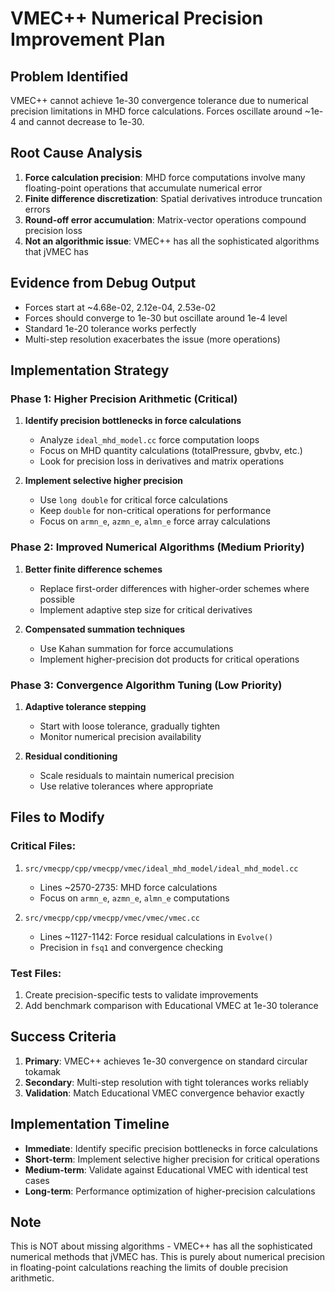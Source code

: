 # VMEC++ Numerical Precision Improvement Plan

## Problem Identified
VMEC++ cannot achieve 1e-30 convergence tolerance due to numerical precision limitations in MHD force calculations. Forces oscillate around ~1e-4 and cannot decrease to 1e-30.

## Root Cause Analysis
1. **Force calculation precision**: MHD force computations involve many floating-point operations that accumulate numerical error
2. **Finite difference discretization**: Spatial derivatives introduce truncation errors  
3. **Round-off error accumulation**: Matrix-vector operations compound precision loss
4. **Not an algorithmic issue**: VMEC++ has all the sophisticated algorithms that jVMEC has

## Evidence from Debug Output
- Forces start at ~4.68e-02, 2.12e-04, 2.53e-02
- Forces should converge to 1e-30 but oscillate around 1e-4 level
- Standard 1e-20 tolerance works perfectly
- Multi-step resolution exacerbates the issue (more operations)

## Implementation Strategy

### Phase 1: Higher Precision Arithmetic (Critical)
1. **Identify precision bottlenecks in force calculations**
   - Analyze `ideal_mhd_model.cc` force computation loops
   - Focus on MHD quantity calculations (totalPressure, gbvbv, etc.)
   - Look for precision loss in derivatives and matrix operations

2. **Implement selective higher precision**
   - Use `long double` for critical force calculations
   - Keep `double` for non-critical operations for performance
   - Focus on `armn_e`, `azmn_e`, `almn_e` force array calculations

### Phase 2: Improved Numerical Algorithms (Medium Priority)
1. **Better finite difference schemes**
   - Replace first-order differences with higher-order schemes where possible
   - Implement adaptive step size for critical derivatives
   
2. **Compensated summation techniques**
   - Use Kahan summation for force accumulations
   - Implement higher-precision dot products for critical operations

### Phase 3: Convergence Algorithm Tuning (Low Priority)
1. **Adaptive tolerance stepping**
   - Start with loose tolerance, gradually tighten
   - Monitor numerical precision availability
   
2. **Residual conditioning**
   - Scale residuals to maintain numerical precision
   - Use relative tolerances where appropriate

## Files to Modify

### Critical Files:
1. `src/vmecpp/cpp/vmecpp/vmec/ideal_mhd_model/ideal_mhd_model.cc`
   - Lines ~2570-2735: MHD force calculations
   - Focus on `armn_e`, `azmn_e`, `almn_e` computations
   
2. `src/vmecpp/cpp/vmecpp/vmec/vmec/vmec.cc`
   - Lines ~1127-1142: Force residual calculations in `Evolve()`
   - Precision in `fsq1` and convergence checking

### Test Files:
1. Create precision-specific tests to validate improvements
2. Add benchmark comparison with Educational VMEC at 1e-30 tolerance

## Success Criteria
1. **Primary**: VMEC++ achieves 1e-30 convergence on standard circular tokamak
2. **Secondary**: Multi-step resolution with tight tolerances works reliably  
3. **Validation**: Match Educational VMEC convergence behavior exactly

## Implementation Timeline
- **Immediate**: Identify specific precision bottlenecks in force calculations
- **Short-term**: Implement selective higher precision for critical operations
- **Medium-term**: Validate against Educational VMEC with identical test cases
- **Long-term**: Performance optimization of higher-precision calculations

## Note
This is NOT about missing algorithms - VMEC++ has all the sophisticated numerical methods that jVMEC has. This is purely about numerical precision in floating-point calculations reaching the limits of double precision arithmetic.